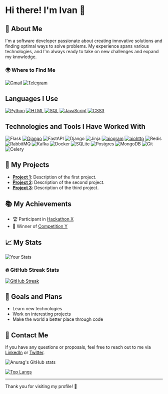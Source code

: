 # Hi there! I'm Ivan 👋

## 🚀 About Me

I'm a software developer passionate about creating innovative solutions and finding optimal ways to solve problems. My experience spans various technologies, and I'm always ready to take on new challenges and expand my knowledge.

### 🌍 Where to Find Me

[![Gmail](https://img.shields.io/badge/Gmail-EA4335?style=flat&logo=gmail&logoColor=white&label=ivanmankos@gmail.com)](mailto:ivanmankos@gmail.com)
[![Telegram](https://img.shields.io/badge/Telegram-26A5E4?style=flat&logo=telegram&logoColor=white)](https://t.me/ivanmanko)

## Languages I Use

[![Python](https://shields.io/badge/python-3.x-yellow.svg?style=flat)](https://www.python.org/)
[![HTML](https://img.shields.io/badge/HTML5-F00F00?style=flat&logo=html5&logoColor=white)](https://www.w3.org/TR/html5/)
[![SQL](https://img.shields.io/badge/SQL-E3198C?style=flat&logo=sql&logoColor=white)](https://www.w3schools.com/sql/)
[![JavaScript](https://img.shields.io/badge/JavaScript-F7DF4E?style=flat&logo=javascript&logoColor=white)](https://www.w3schools.com/js/)
[![CSS3](https://img.shields.io/badge/CSS3-2AA2FF?style=flat&logo=css3&logoColor=white)](https://www.w3schools.com/css/)

## Technologies and Tools I Have Worked With

![Flask](https://img.shields.io/badge/flask-%23000.svg?style=flat&logo=flask&logoColor=white)
[![Django](https://shields.io/badge/django-3.2-orange.svg?style=flat)](https://www.django.com/)
![FastAPI](https://img.shields.io/badge/FastAPI-005571?style=flat&logo=fastapi)
![Django](https://img.shields.io/badge/django-%23092E20.svg?style=flat&logo=django&logoColor=white)
![Jinja](https://img.shields.io/badge/jinja-white.svg?style=flat&logo=jinja&logoColor=black)
[![aiogram](https://img.shields.io/badge/aiogram-0.15.2-blue.svg?style=flat)](https://github.com/aiogram/aiogram)
[![aiohttp](https://img.shields.io/badge/aiohttp-0.40.5-green.svg?style=flat)](https://aiohttp.readthedocs.io/en/latest/)
![Redis](https://img.shields.io/badge/-Redis-DC382D?style=flat&logo=redis&logoColor=white)
![RabbitMQ](https://img.shields.io/badge/-RabbitMQ-FF6600?style=flat&logo=rabbitmq&logoColor=white)
![Kafka](https://img.shields.io/badge/-Kafka-231F20?style=flat&logo=apache-kafka&logoColor=white)
![Docker](https://img.shields.io/badge/-Docker-2496ED?style=flat&logo=Docker&logoColor=white)
![SQLite](https://img.shields.io/badge/sqlite-%2307405e.svg?style=flat&logo=sqlite&logoColor=white)
![Postgres](https://img.shields.io/badge/-Postgres-4169E1?style=flat&logo=postgresql&logoColor=white)
![MongoDB](https://img.shields.io/badge/-MongoDB-47A248?style=flat&logo=mongodb&logoColor=white)
![Git](https://img.shields.io/badge/-Git-F05032?style=flat&logo=git&logoColor=white)
![Celery](https://img.shields.io/badge/celery-%23a9cc54.svg?style=flat&logo=celery&logoColor=ddf4a4)

## 🌟 My Projects

- **[Project 1](https://github.com/your-username/project-1)**: Description of the first project.
- **[Project 2](https://github.com/your-username/project-2)**: Description of the second project.
- **[Project 3](https://github.com/your-username/project-3)**: Description of the third project.

## 📚 My Achievements

- 🏆 Participant in [Hackathon X](https://link-to-event)
- 🥇 Winner of [Competition Y](https://link-to-competition)

## 📈 My Stats

![Your Stats](https://github-readme-stats.vercel.app/api?username=ivanmanko&show_icons=true&hide_title=true&hide_border=true&count_private=true&include_all_commits=true&line_height=21)

### 🔥 GitHub Streak Stats

[![GitHub Streak](https://github-readme-streak-stats.herokuapp.com/?user=ivanmanko&theme=dark)](https://git.io/streak-stats)

## 🎯 Goals and Plans

- Learn new technologies
- Work on interesting projects
- Make the world a better place through code

## 💬 Contact Me

If you have any questions or proposals, feel free to reach out to me via [LinkedIn](https://www.linkedin.com/in/your-profile) or [Twitter](https://twitter.com/your_twitter).

![Anurag's GitHub stats](https://github-readme-stats.vercel.app/api?username=ivanmanko&show_icons=true&theme=radical)

[![Top Langs](https://github-readme-stats.vercel.app/api/top-langs/?username=ivanmanko&layout=compact)](https://github.com/anuraghazra/github-readme-stats)

---

Thank you for visiting my profile! 🌟
